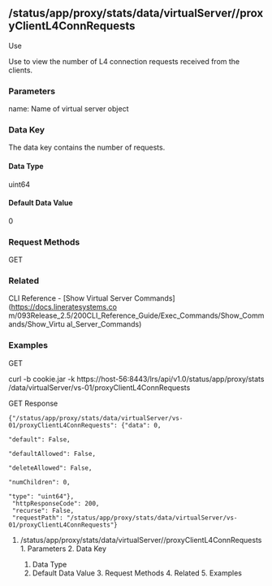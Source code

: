 ## /status/app/proxy/stats/data/virtualServer/<name>/proxyClientL4ConnRequests

Use

Use to view the number of L4 connection requests received from the clients.

### Parameters

name: Name of virtual server object

### Data Key

The data key contains the number of requests.

#### Data Type

uint64

#### Default Data Value

0

### Request Methods

GET

### Related

CLI Reference - [Show Virtual Server Commands](https://docs.lineratesystems.co
m/093Release_2.5/200CLI_Reference_Guide/Exec_Commands/Show_Commands/Show_Virtu
al_Server_Commands)

### Examples

GET

curl -b cookie.jar -k https://host-56:8443/lrs/api/v1.0/status/app/proxy/stats
/data/virtualServer/vs-01/proxyClientL4ConnRequests

GET Response

    
    {"/status/app/proxy/stats/data/virtualServer/vs-01/proxyClientL4ConnRequests": {"data": 0,
                                                                                     "default": False,
                                                                                     "defaultAllowed": False,
                                                                                     "deleteAllowed": False,
                                                                                     "numChildren": 0,
                                                                                     "type": "uint64"},
     "httpResponseCode": 200,
     "recurse": False,
     "requestPath": "/status/app/proxy/stats/data/virtualServer/vs-01/proxyClientL4ConnRequests"}
    

  1. /status/app/proxy/stats/data/virtualServer/<name>/proxyClientL4ConnRequests
    1. Parameters
    2. Data Key
      1. Data Type
      2. Default Data Value
    3. Request Methods
    4. Related
    5. Examples

